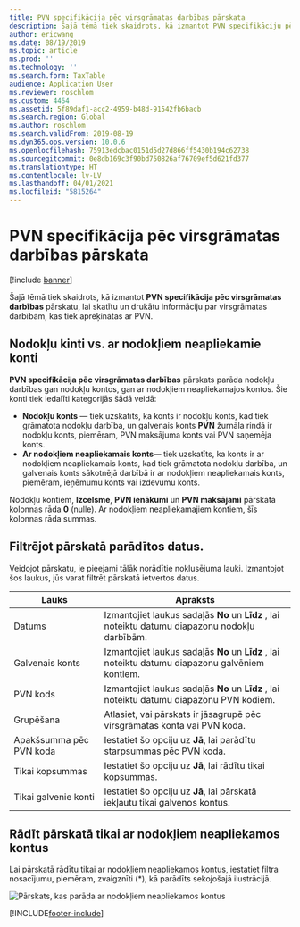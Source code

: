 ```yaml
---
title: PVN specifikācija pēc virsgrāmatas darbības pārskata
description: Šajā tēmā tiek skaidrots, kā izmantot PVN specifikāciju pēc virsgrāmatas darbību pārskata, lai skatītu un drukātu informāciju par virsgrāmatas darbībām, kas tiek aprēķinātas ar PVN.
author: ericwang
ms.date: 08/19/2019
ms.topic: article
ms.prod: ''
ms.technology: ''
ms.search.form: TaxTable
audience: Application User
ms.reviewer: roschlom
ms.custom: 4464
ms.assetid: 5f89daf1-acc2-4959-b48d-91542fb6bacb
ms.search.region: Global
ms.author: roschlom
ms.search.validFrom: 2019-08-19
ms.dyn365.ops.version: 10.0.6
ms.openlocfilehash: 75913edcbac0151d5d27d866ff5430b194c62738
ms.sourcegitcommit: 0e8db169c3f90bd750826af76709ef5d621fd377
ms.translationtype: HT
ms.contentlocale: lv-LV
ms.lasthandoff: 04/01/2021
ms.locfileid: "5815264"
---
```

# <a name="sales-tax-specification-by-ledger-transaction-report"></a>PVN specifikācija pēc virsgrāmatas darbības pārskata
[!include [banner](../includes/banner.md)]

Šajā tēmā tiek skaidrots, kā izmantot **PVN specifikācija pēc virsgrāmatas darbības** pārskatu, lai skatītu un drukātu informāciju par virsgrāmatas darbībām, kas tiek aprēķinātas ar PVN.

## <a name="tax-accounts-vs-non-tax-accounts"></a>Nodokļu kinti vs. ar nodokļiem neapliekamie konti

**PVN specifikācija pēc virsgrāmatas darbības** pārskats parāda nodokļu darbības gan nodokļu kontos, gan ar nodokļiem neapliekamajos kontos. Šie konti tiek iedalīti kategorijās šādā veidā:

- **Nodokļu konts** — tiek uzskatīts, ka konts ir nodokļu konts, kad tiek grāmatota nodokļu darbība, un galvenais konts **PVN** žurnāla rindā ir nodokļu konts, piemēram, PVN maksājuma konts vai PVN saņemēja konts.
- **Ar nodokļiem neapliekamais konts**— tiek uzskatīts, ka konts ir ar nodokļiem neapliekamais konts, kad tiek grāmatota nodokļu darbība, un galvenais konts sākotnējā darbībā ir ar nodokļiem neapliekamais konts, piemēram, ieņēmumu konts vai izdevumu konts.

Nodokļu kontiem, **Izcelsme**, **PVN ienākumi** un **PVN maksājami** pārskata kolonnas rāda **0** (nulle). Ar nodokļiem neapliekamajiem kontiem, šīs kolonnas rāda summas.

## <a name="filtering-the-data-on-the-report"></a>Filtrējot pārskatā parādītos datus.

Veidojot pārskatu, ie pieejami tālāk norādītie noklusējuma lauki. Izmantojot šos laukus, jūs varat filtrēt pārskatā ietvertos datus.

| Lauks                      | Apraksts |
|----------------------------|-------------|
| Datums                       | Izmantojiet laukus sadaļās **No** un **Līdz** , lai noteiktu datumu diapazonu nodokļu darbībām. |
| Galvenais konts               | Izmantojiet laukus sadaļās **No** un **Līdz** , lai noteiktu datumu diapazonu galvēniem kontiem. |
| PVN kods             | Izmantojiet laukus sadaļās **No** un **Līdz** , lai noteiktu datumu diapazonu PVN kodiem. |
| Grupēšana                   | Atlasiet, vai pārskats ir jāsagrupē pēc virsgrāmatas konta vai PVN koda. |
| Apakšsumma pēc PVN koda | Iestatiet šo opciju uz **Jā**, lai parādītu starpsummas pēc PVN koda. |
| Tikai kopsummas                | Iestatiet šo opciju uz **Jā**, lai rādītu tikai kopsummas. |
| Tikai galvenie konti         | Iestatiet šo opciju uz **Jā**, lai pārskatā iekļautu tikai galvenos kontus. |

## <a name="showing-only-non-tax-accounts-on-the-report"></a>Rādīt pārskatā tikai ar nodokļiem neapliekamos kontus

Lai pārskatā rādītu tikai ar nodokļiem neapliekamos kontus, iestatiet filtra nosacījumu, piemēram, zvaigznīti (\*), kā parādīts sekojošajā ilustrācijā.

![Pārskats, kas parāda ar nodokļiem neapliekamos kontus](media/taxspecperledgertrans.png)


[!INCLUDE[footer-include](../../includes/footer-banner.md)]